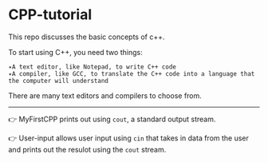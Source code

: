 # CPP-tutorial
This repo discusses the basic concepts of c++.

To start using C++, you need two things:

    ✴️A text editor, like Notepad, to write C++ code
    ✴️A compiler, like GCC, to translate the C++ code into a language that the computer will understand

There are many text editors and compilers to choose from.

--------------------------------------------------------------------------------------------------------
👉 MyFirstCPP prints out using ```cout```, a standard output stream.

👉 User-input allows user input using ```cin``` that takes in data from the user and prints out the resulot using the ```cout``` stream.
